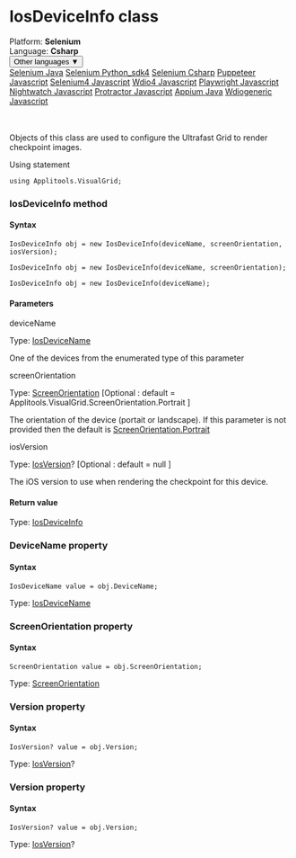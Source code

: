 # IosDeviceInfo class
<div class='platform-bar-container-div'><div class='platform-bar-div'>Platform:  <b> Selenium</b>
</div><div class='platform-bar-div'>Language: <b>Csharp</b></div><div class='dropdown-button-container-div'><button class='sdk-language-dropdown-button'>Other languages ▼</button><div class='dropdown-content'>
<a href='../../selenium/java/iosdeviceinfo'>Selenium Java</a>
<a href='../../selenium/python_sdk4/iosdeviceinfo'>Selenium Python_sdk4</a>
<a href='../../selenium/csharp/iosdeviceinfo'>Selenium Csharp</a>
<a href='../../puppeteer/javascript/iosdeviceinfo'>Puppeteer Javascript</a>
<a href='../../selenium4/javascript/iosdeviceinfo'>Selenium4 Javascript</a>
<a href='../../wdio4/javascript/iosdeviceinfo'>Wdio4 Javascript</a>
<a href='../../playwright/javascript/iosdeviceinfo'>Playwright Javascript</a>
<a href='../../nightwatch/javascript/iosdeviceinfo'>Nightwatch Javascript</a>
<a href='../../protractor/javascript/iosdeviceinfo'>Protractor Javascript</a>
<a href='../../appium/java/iosdeviceinfo'>Appium Java</a>
<a href='../../wdiogeneric/javascript/iosdeviceinfo'>Wdiogeneric Javascript</a>
</div></div><br /><br /></div>




Objects of this class are used to configure the Ultrafast Grid to render checkpoint images.

Using statement

    using Applitools.VisualGrid;
    	



### IosDeviceInfo method
#### Syntax


    IosDeviceInfo obj = new IosDeviceInfo(deviceName, screenOrientation, iosVersion);
    
    IosDeviceInfo obj = new IosDeviceInfo(deviceName, screenOrientation);
    
    IosDeviceInfo obj = new IosDeviceInfo(deviceName);
    

#### Parameters

deviceName

Type: [IosDeviceName](./iosdevicename)

One of the devices from the enumerated type of this parameter

screenOrientation

Type: [ScreenOrientation](./screenorientation) \[Optional : default = Applitools.VisualGrid.ScreenOrientation.Portrait \]

The orientation of the device (portait or landscape). If this parameter is not provided then the default is [ScreenOrientation.Portrait](./screenorientation)

iosVersion

Type: [IosVersion](./iosversion)? \[Optional : default = null \]

The iOS version to use when rendering the checkpoint for this device.

#### Return value

Type:  [IosDeviceInfo](./iosdeviceinfo)


### DeviceName property
#### Syntax


    IosDeviceName value = obj.DeviceName;
    

Type: [IosDeviceName](./iosdevicename)

### ScreenOrientation property
#### Syntax


    ScreenOrientation value = obj.ScreenOrientation;
    

Type: [ScreenOrientation](./screenorientation)

### Version property
#### Syntax


    IosVersion? value = obj.Version;
    

Type: [IosVersion](./iosversion)?

### Version property
#### Syntax


    IosVersion? value = obj.Version;
    

Type: [IosVersion](./iosversion)?
